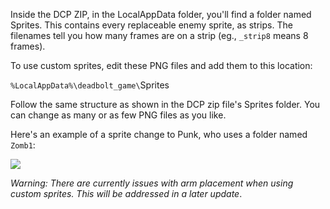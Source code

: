 Inside the DCP ZIP, in the <span class="color-teal">LocalAppData</span> folder, you'll find a folder named Sprites. This contains every replaceable enemy sprite, as strips. The filenames tell you how many frames are on a strip (eg., `_strip8` means 8 frames).

To use custom sprites, edit these PNG files and add them to this location:

`%LocalAppData%\deadbolt_game\`<span class="color-teal">Sprites</span>

Follow the same structure as shown in the DCP zip file's <span class="color-teal">Sprites</span> folder. You can change as many or as few PNG files as you like.

Here's an example of a sprite change to Punk, who uses a folder named `Zomb1`:

![](@/assets/images/screenshots/guides/custom-sprites-800.png)

<em><span class="color-r">Warning:</span> There are currently issues with arm placement when using custom sprites. This will be addressed in a later update</em>.
